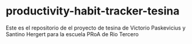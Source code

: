 # productivity-habit-tracker-tesina
Este es el repositorio de el proyecto de tesina de Victorio Paskevicius y Santino Hergert para la escuela PRoA de Rio Tercero

